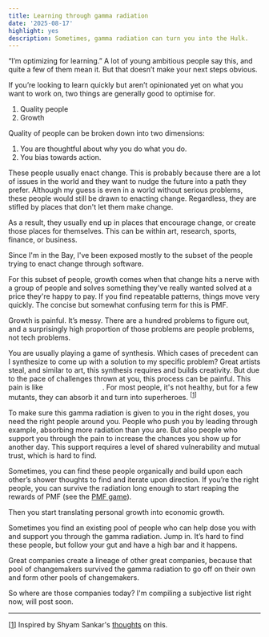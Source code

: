 ```yaml
---
title: Learning through gamma radiation
date: '2025-08-17'
highlight: yes
description: Sometimes, gamma radiation can turn you into the Hulk.
---
```


“I’m optimizing for learning.” A lot of young ambitious people say this, and quite a few of them mean it. But that doesn’t make your next steps obvious.

If you’re looking to learn quickly but aren’t opinionated yet on what you want to work on, two things are generally good to optimise for.

1. Quality people
2. Growth

Quality of people can be broken down into two dimensions:

1. You are thoughtful about why you do what you do.
2. You bias towards action.

These people usually enact change. This is probably because there are a lot of issues in the world and they want to nudge the future into a path they prefer. Although my guess is even in a world without serious problems, these people would still be drawn to enacting change. Regardless, they are stifled by places that don't let them make change.

As a result, they usually end up in places that encourage change, or create those places for themselves. This can be within art, research, sports, finance, or business.

Since I'm in the Bay, I've been exposed mostly to the subset of the people trying to enact change through software.

For this subset of people, growth comes when that change hits a nerve with a group of people and solves something they've really wanted solved at a price they're happy to pay. If you find repeatable patterns, things move very quickly. The concise but somewhat confusing term for this is PMF.

Growth is painful. It’s messy. There are a hundred problems to figure out, and a surprisingly high proportion of those problems are people problems, not tech problems.

You are usually playing a game of synthesis. Which cases of precedent can I synthesize to come up with a solution to my specific problem? Great artists steal, and similar to art, this synthesis requires and builds creativity. But due to the pace of challenges thrown at you, this process can be painful. This pain is like <span style="color: white">**gamma radiation**</span>. For most people, it's not healthy, but for a few mutants, they can absorb it and turn into superheroes. <sup id="ref1">[<a href="#fn1">1</a>]</sup>

To make sure this gamma radiation is given to you in the right doses, you need the right people around you. People who push you by leading through example, absorbing more radiation than you are. But also people who support you through the pain to increase the chances you show up for another day. This support requires a level of shared vulnerability and mutual trust, which is hard to find.

Sometimes, you can find these people organically and build upon each other’s shower thoughts to find and iterate upon direction. If you’re the right people, you can survive the radiation long enough to start reaping the rewards of PMF (see the [PMF game](https://posthog.com/founders/product-market-fit-game)).

Then you start translating personal growth into economic growth.

Sometimes you find an existing pool of people who can help dose you with and support you through the gamma radiation. Jump in. It’s hard to find these people, but follow your gut and have a high bar and it happens.

Great companies create a lineage of other great companies, because that pool of changemakers survived the gamma radiation to go off on their own and form other pools of changemakers.

So where are those companies today? I'm compiling a subjective list right now, will post soon.

---

<span id="fn1">[<a href="#ref1">1</a>]</span> Inspired by Shyam Sankar's <a href="https://www.shyamsankar.com/p/gamma-radiation-the-incredible-hulk">thoughts</a> on this.
